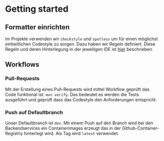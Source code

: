 # Getting started

## Formatter einrichten

Im Projekte verwenden wir `checkstyle` und `spotless` um für einen möglichst einheitlichen Codestyle zu sorgen.
Dazu haben wir Regeln definiert. Diese Regeln und deren Hinterlegung in der jeweiligen IDE ist
[hier](https://github.com/it-at-m/itm-java-codeformat) beschrieben.

## Workflows

### Pull-Requests

Mit der Erstellung eines Pull-Requests wird mittel Workflow geprüft das Code funktional ist: `mvn verify`. Das bedeutet
es werden die Tests ausgeführt und geprüft dass das Codestyle den Anforderungen entspricht.

### Push auf Defaultbranch

Unser Defaultbranch ist `dev`. Mit einem Push auf den Branch wird bei den Backendservices ein Containerimages erzeugt
das in der Github-Container-Registriy hinterlegt wird. Als Tag wird `latest` verwendet.